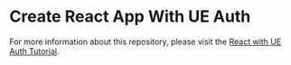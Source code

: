 # Create React App With UE Auth

For more information about this repository, please visit the [React with UE Auth Tutorial](https://docs.unitedeffects.com/docs/react).

